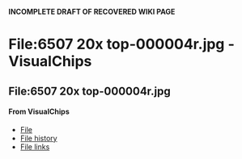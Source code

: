 **INCOMPLETE DRAFT OF RECOVERED WIKI PAGE**

# File:6507 20x top-000004r.jpg - VisualChips

## File:6507 20x top-000004r.jpg

#### From VisualChips

- [File](#file)
- [File history](#filehistory)
- [File links](#filelinks)

